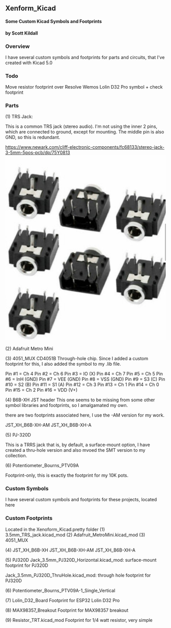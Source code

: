 ## Xenform_Kicad
#### Some Custom Kicad Symbols and Footprints
#### by Scott Kildall



### Overview
I have several custom symbols and footprints for parts and circuits, that I've created with Kicad 5.0

### Todo
Move resistor footprint over
Resolve Wemos Lolin D32 Pro symbol + check footprint

### Parts

(1) TRS Jack:

This is a common TRS jack (stereo audio). I'm not using the inner 2 pins, which are connected to ground, except for mounting. The middle pin is also GND, so this is redundant.

https://www.newark.com/cliff-electronic-components/fc68133/stereo-jack-3-5mm-5pos-pcb/dp/75Y0813
![](images/trs_jack.jpg)

(2) Adafruit Metro Mini

(3) 4051_MUX
CD4051B Through-hole chip. Since I added a custom footprint for this, I also added the symbol to my .lib file.

Pin #1 = Ch 4
Pin #2 = Ch 6
Pin #3 = IO (X)
Pin #4 = Ch 7
Pin #5 = Ch 5
Pin #6 = InH (GND)
Pin #7 = VEE (GND)
Pin #8 = VSS (GND)
Pin #9 = S3 (C)
Pin #10 = S2 (B)
Pin #11 = S1 (A)
Pin #12 = Ch 3
Pin #13 = Ch 1
Pin #14 = Ch 0
Pin #15 = Ch 2
Pin #16 = VDD (V+)

(4) B6B-XH JST header
This one seems to be missing from some other symbol libraries and footprints, so I amalgamated my own.

there are two footprints associated here, I use the -AM version for my work.

JST_XH_B6B-XH-AM
JST_XH_B6B-XH-A

(5) PJ-320D

This is a TRRS jack that is, by default, a surface-mount option, I have created a thru-hole version and also mvoed the SMT version to my collection.

(6)
Potentiometer_Bourns_PTV09A

Footprint-only, this is exactly the footprint for my 10K pots.

### Custom Symbols
I have several custom symbols and footprints for these projects, located here


### Custom Footprints
Located in the Xenoform_Kicad.pretty folder
(1) 3.5mm_TRS_jack.kicad_mod
(2) Adafruit_MetroMini.kicad_mod
(3) 4051_MUX

(4) JST_XH_B6B-XH
JST_XH_B6B-XH-AM
JST_XH_B6B-XH-A

(5) PJ320D
Jack_3.5mm_PJ320D_Horizontal.kicad_mod: surface-mount footprint for PJ320D

Jack_3.5mm_PJ320D_ThruHole.kicad_mod: through hole footprint for PJ320D

(6)
Potentiometer_Bourns_PTV09A-1_Single_Vertical

(7) Lolin_D32_Board
Footprint for ESP32 Lolin D32 Pro

(8) MAX98357_Breakout
Footprint for MAX98357 breakout

(9) Resistor_TRT.kicad_mod
Footprint for 1/4 watt resistor, very simple
